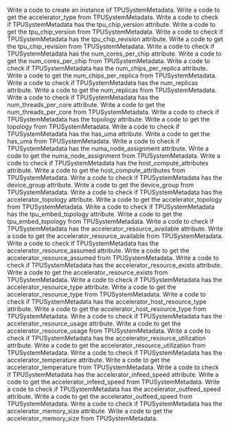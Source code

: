 Write a code to create an instance of TPUSystemMetadata.
Write a code to get the accelerator_type from TPUSystemMetadata.
Write a code to check if TPUSystemMetadata has the tpu_chip_version attribute.
Write a code to get the tpu_chip_version from TPUSystemMetadata.
Write a code to check if TPUSystemMetadata has the tpu_chip_revision attribute.
Write a code to get the tpu_chip_revision from TPUSystemMetadata.
Write a code to check if TPUSystemMetadata has the num_cores_per_chip attribute.
Write a code to get the num_cores_per_chip from TPUSystemMetadata.
Write a code to check if TPUSystemMetadata has the num_chips_per_replica attribute.
Write a code to get the num_chips_per_replica from TPUSystemMetadata.
Write a code to check if TPUSystemMetadata has the num_replicas attribute.
Write a code to get the num_replicas from TPUSystemMetadata.
Write a code to check if TPUSystemMetadata has the num_threads_per_core attribute.
Write a code to get the num_threads_per_core from TPUSystemMetadata.
Write a code to check if TPUSystemMetadata has the topology attribute.
Write a code to get the topology from TPUSystemMetadata.
Write a code to check if TPUSystemMetadata has the has_uma attribute.
Write a code to get the has_uma from TPUSystemMetadata.
Write a code to check if TPUSystemMetadata has the numa_node_assignment attribute.
Write a code to get the numa_node_assignment from TPUSystemMetadata.
Write a code to check if TPUSystemMetadata has the host_compute_attributes attribute.
Write a code to get the host_compute_attributes from TPUSystemMetadata.
Write a code to check if TPUSystemMetadata has the device_group attribute.
Write a code to get the device_group from TPUSystemMetadata.
Write a code to check if TPUSystemMetadata has the accelerator_topology attribute.
Write a code to get the accelerator_topology from TPUSystemMetadata.
Write a code to check if TPUSystemMetadata has the tpu_embed_topology attribute.
Write a code to get the tpu_embed_topology from TPUSystemMetadata.
Write a code to check if TPUSystemMetadata has the accelerator_resource_available attribute.
Write a code to get the accelerator_resource_available from TPUSystemMetadata.
Write a code to check if TPUSystemMetadata has the accelerator_resource_assumed attribute.
Write a code to get the accelerator_resource_assumed from TPUSystemMetadata.
Write a code to check if TPUSystemMetadata has the accelerator_resource_exists attribute.
Write a code to get the accelerator_resource_exists from TPUSystemMetadata.
Write a code to check if TPUSystemMetadata has the accelerator_resource_type attribute.
Write a code to get the accelerator_resource_type from TPUSystemMetadata.
Write a code to check if TPUSystemMetadata has the accelerator_host_resource_type attribute.
Write a code to get the accelerator_host_resource_type from TPUSystemMetadata.
Write a code to check if TPUSystemMetadata has the accelerator_resource_usage attribute.
Write a code to get the accelerator_resource_usage from TPUSystemMetadata.
Write a code to check if TPUSystemMetadata has the accelerator_resource_utilization attribute.
Write a code to get the accelerator_resource_utilization from TPUSystemMetadata.
Write a code to check if TPUSystemMetadata has the accelerator_temperature attribute.
Write a code to get the accelerator_temperature from TPUSystemMetadata.
Write a code to check if TPUSystemMetadata has the accelerator_infeed_speed attribute.
Write a code to get the accelerator_infeed_speed from TPUSystemMetadata.
Write a code to check if TPUSystemMetadata has the accelerator_outfeed_speed attribute.
Write a code to get the accelerator_outfeed_speed from TPUSystemMetadata.
Write a code to check if TPUSystemMetadata has the accelerator_memory_size attribute.
Write a code to get the accelerator_memory_size from TPUSystemMetadata.